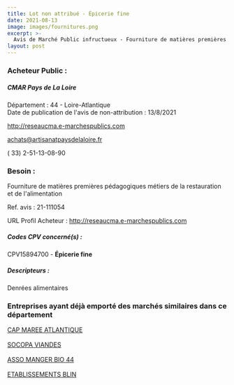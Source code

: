 ```yaml
---
title: Lot non attribué - Épicerie fine
date: 2021-08-13
image: images/fournitures.png
excerpt: >-
  Avis de Marché Public infructueux - Fourniture de matières premières pédagogiques métiers de la restauration et de l'alimentation pour l'URMA CFP 85 - 85 LA ROCHE SUR YON
layout: post
---
```


### Acheteur Public :
##### CMAR Pays de La Loire
Département : 44 - Loire-Atlantique<br/>
Date de publication de l'avis de non-attribution : 13/8/2021


http://reseaucma.e-marchespublics.com

achats@artisanatpaysdelaloire.fr

( 33) 2-51-13-08-90
### Besoin :

Fourniture de matières premières pédagogiques métiers de la restauration et de l'alimentation

Ref. avis : 21-111054

URL Profil Acheteur : http://reseaucma.e-marchespublics.com

##### Codes CPV concerné(s) :
CPV15894700 - **Épicerie fine** <br/>

##### Descripteurs :
Denrées alimentaires <br/>

### Entreprises ayant déjà emporté des marchés similaires dans ce département
<a href="/entreprise-551/siren-353686934">CAP MAREE ATLANTIQUE</a><br/><br/>
<a href="/entreprise-568/siren-508513785">SOCOPA VIANDES</a><br/><br/>
<a href="/entreprise-569/siren-511717324">ASSO MANGER BIO 44</a><br/><br/>
<a href="/entreprise-574/siren-739201556">ETABLISSEMENTS BLIN</a><br/><br/>
